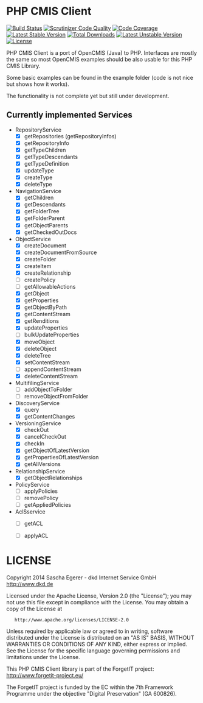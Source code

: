 PHP CMIS Client
===============

[![Build Status](https://api.travis-ci.org/dkd/php-cmis-client.svg)](https://travis-ci.org/dkd/php-cmis-client)
[![Scrutinizer Code Quality](https://scrutinizer-ci.com/g/dkd/php-cmis-client/badges/quality-score.png?b=master)](https://scrutinizer-ci.com/g/dkd/php-cmis-client/?branch=master)
[![Code Coverage](https://scrutinizer-ci.com/g/dkd/php-cmis-client/badges/coverage.png?b=master)](https://scrutinizer-ci.com/g/dkd/php-cmis-client/?branch=master)
[![Latest Stable Version](https://poser.pugx.org/dkd/php-cmis/v/stable.svg)](https://packagist.org/packages/dkd/php-cmis)
[![Total Downloads](https://poser.pugx.org/dkd/php-cmis/downloads.svg)](https://packagist.org/packages/dkd/php-cmis)
[![Latest Unstable Version](https://poser.pugx.org/dkd/php-cmis/v/unstable.svg)](https://packagist.org/packages/dkd/php-cmis)
[![License](https://poser.pugx.org/dkd/php-cmis/license.svg)](https://packagist.org/packages/dkd/php-cmis)

PHP CMIS Client is a port of OpenCMIS (Java) to PHP.
Interfaces are mostly the same so most OpenCMIS examples should
be also usable for this PHP CMIS Library.

Some basic examples can be found in the example folder
(code is not nice but shows how it works).

The functionality is not complete yet but still under development.

Currently implemented Services
------------------------------

- RepositoryService
  - [x] getRepositories (getRepositoryInfos)
  - [x] getRepositoryInfo
  - [x] getTypeChildren
  - [x] getTypeDescendants
  - [x] getTypeDefinition
  - [x] updateType
  - [x] createType
  - [x] deleteType
- NavigationService
  - [x] getChildren
  - [x] getDescendants
  - [x] getFolderTree
  - [x] getFolderParent
  - [x] getObjectParents
  - [x] getCheckedOutDocs
- ObjectService
  - [x] createDocument
  - [x] createDocumentFromSource
  - [x] createFolder
  - [x] createItem
  - [x] createRelationship
  - [ ] createPolicy
  - [ ] getAllowableActions
  - [x] getObject
  - [x] getProperties
  - [x] getObjectByPath
  - [x] getContentStream
  - [x] getRenditions
  - [x] updateProperties
  - [ ] bulkUpdateProperties
  - [x] moveObject
  - [x] deleteObject
  - [x] deleteTree
  - [x] setContentStream
  - [ ] appendContentStream
  - [x] deleteContentStream
- MultifilingService
  - [ ] addObjectToFolder
  - [ ] removeObjectFromFolder
- DiscoveryService
  - [x] query
  - [x] getContentChanges
- VersioningService
  - [x] checkOut
  - [x] cancelCheckOut
  - [x] checkIn
  - [x] getObjectOfLatestVersion
  - [x] getPropertiesOfLatestVersion
  - [x] getAllVersions
- RelationshipService
  - [x] getObjectRelationships
- PolicyService
  - [ ] applyPolicies
  - [ ] removePolicy
  - [ ] getAppliedPolicies
- AclSservice
  - [ ] getACL
  - [ ] applyACL


LICENSE
=======
   Copyright 2014 Sascha Egerer - dkd Internet Service GmbH <http://www.dkd.de>

   Licensed under the Apache License, Version 2.0 (the "License");
   you may not use this file except in compliance with the License.
   You may obtain a copy of the License at

       http://www.apache.org/licenses/LICENSE-2.0

   Unless required by applicable law or agreed to in writing, software
   distributed under the License is distributed on an "AS IS" BASIS,
   WITHOUT WARRANTIES OR CONDITIONS OF ANY KIND, either express or implied.
   See the License for the specific language governing permissions and
   limitations under the License.

   This PHP CMIS Client library is part of the ForgetIT project: <http://www.forgetit-project.eu/>

   The ForgetIT project is funded by the EC within the 7th Framework Programme under the objective "Digital Preservation" (GA 600826).

